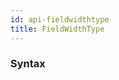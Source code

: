 ```yaml
---
id: api-fieldwidthtype
title: FieldWidthType
---
```


### Syntax

<pre class="syntax>
'short' | 'abbreviated' | 'narrow' | 'wide'
</pre>
